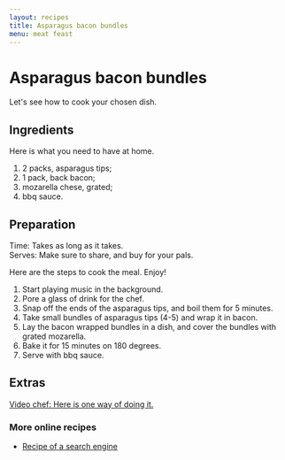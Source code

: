 ```yaml
---
layout: recipes
title: Asparagus bacon bundles
menu: meat feast
---
```


# Asparagus bacon bundles

Let's see how to cook your chosen dish.

## Ingredients

Here is what you need to have at home.

1. 2 packs, asparagus tips;
2. 1 pack, back bacon;
3. mozarella chese, grated;
4. bbq sauce.

## Preparation

Time: Takes as long as it takes.  
Serves: Make sure to share, and buy for your pals.

Here are the steps to cook the meal. Enjoy!

1. Start playing music in the background.
2. Pore a glass of drink for the chef.
3. Snap off the ends of the asparagus tips, and boil them for 5 minutes.
4. Take small bundles of asparagus tips (4-5) and wrap it in bacon.
5. Lay the bacon wrapped bundles in a dish, and cover the bundles with grated mozarella.
6. Bake it for 15 minutes on 180 degrees.
7. Serve with bbq sauce.

## Extras

[Video chef: Here is one way of doing it.](www.youtube.com)

### More online recipes

* [Recipe of a search engine](www.google.com)